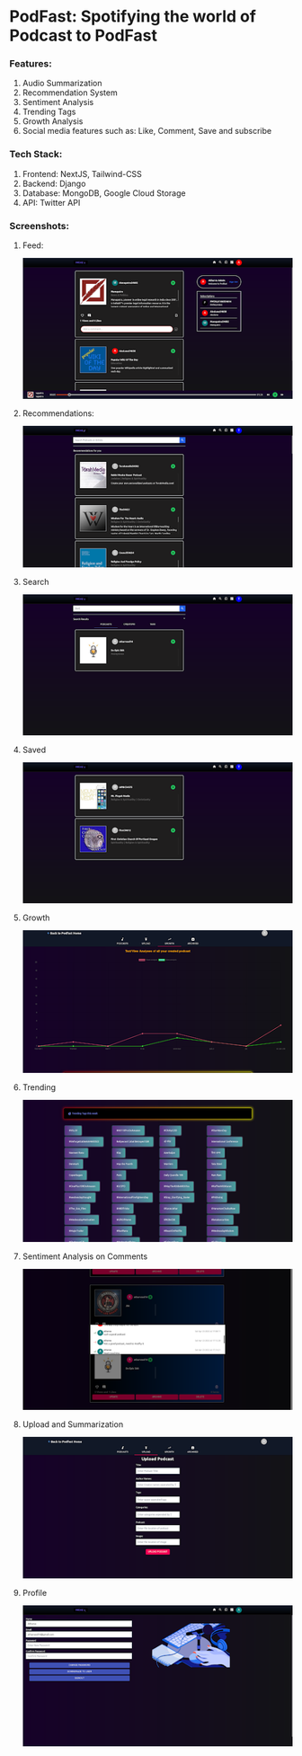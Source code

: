 # PodFast: Spotifying the world of Podcast to PodFast

### Features:

1. Audio Summarization
2. Recommendation System
3. Sentiment Analysis
4. Trending Tags
5. Growth Analysis
6. Social media features such as: Like, Comment, Save and subscribe

### Tech Stack:

1. Frontend: NextJS, Tailwind-CSS
2. Backend: Django
3. Database: MongoDB, Google Cloud Storage
4. API: Twitter API

### Screenshots:

1. Feed:

    ![](./podcast-frontend/screenshots/1.png)

2. Recommendations:

    ![](./podcast-frontend/screenshots/2.png)

3. Search

    ![](./podcast-frontend/screenshots/3.png)

4. Saved

    ![](./podcast-frontend/screenshots/4.png)

5. Growth

    ![](./podcast-frontend/screenshots/5.png)

6. Trending

    ![](./podcast-frontend/screenshots/6.png)

7. Sentiment Analysis on Comments

    ![](./podcast-frontend/screenshots/7.png)

8. Upload and Summarization

    ![](./podcast-frontend/screenshots/8.png)

9. Profile

    ![](./podcast-frontend/screenshots/9.png)
